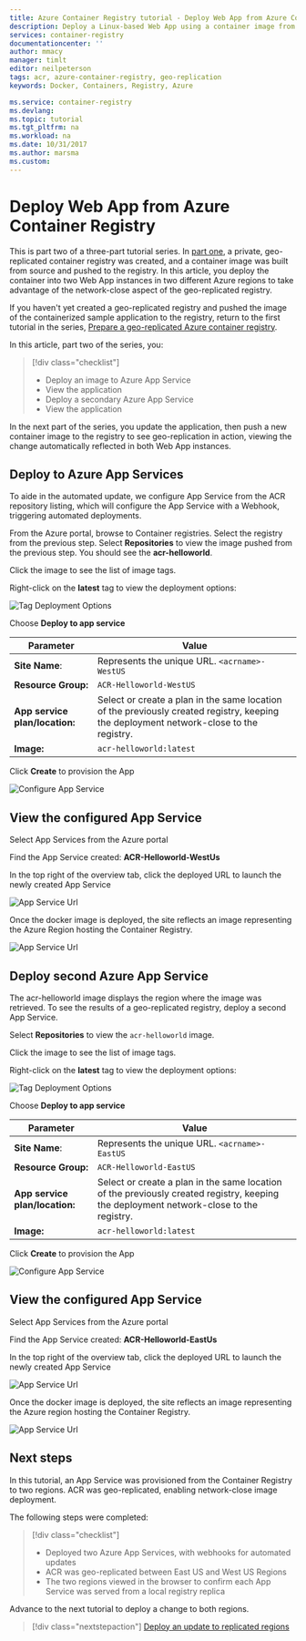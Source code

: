 ```yaml
---
title: Azure Container Registry tutorial - Deploy Web App from Azure Container Registry
description: Deploy a Linux-based Web App using a container image from a geo-replicated Azure container registry. Part two of a three-part series.
services: container-registry
documentationcenter: ''
author: mmacy
manager: timlt
editor: neilpeterson
tags: acr, azure-container-registry, geo-replication
keywords: Docker, Containers, Registry, Azure

ms.service: container-registry
ms.devlang:
ms.topic: tutorial
ms.tgt_pltfrm: na
ms.workload: na
ms.date: 10/31/2017
ms.author: marsma
ms.custom:
---
```


# Deploy Web App from Azure Container Registry

This is part two of a three-part tutorial series. In [part one](container-registry-tutorial-prepare-acr.md), a private, geo-replicated container registry was created, and a container image was built from source and pushed to the registry. In this article, you deploy the container into two Web App instances in two different Azure regions to take advantage of the network-close aspect of the geo-replicated registry.

If you haven't yet created a geo-replicated registry and pushed the image of the containerized sample application to the registry, return to the first tutorial in the series, [Prepare a geo-replicated Azure container registry](container-registry-tutorial-prepare-acr.md).

In this article, part two of the series, you:

> [!div class="checklist"]
> * Deploy an image to Azure App Service
> * View the application
> * Deploy a secondary Azure App Service
> * View the application

In the next part of the series, you update the application, then push a new container image to the registry to see geo-replication in action, viewing the change automatically reflected in both Web App instances.

## Deploy to Azure App Services

To aide in the automated update, we configure App Service from the ACR repository listing, which will configure the App Service with a Webhook, triggering automated deployments.

From the Azure portal, browse to Container registries.
Select the registry from the previous step.
Select **Repositories** to view the image pushed from the previous step.
You should see the **acr-helloworld**.

Click the image to see the list of image tags.

Right-click on the **latest** tag to view the deployment options:

![Tag Deployment Options](media/container-registry-tutorial-geo/tag-deployment-options.png)

Choose **Deploy to app service**

| Parameter | Value |
|---|---|
| **Site Name**: | Represents the unique URL. `<acrname>-WestUS` |
| **Resource Group:** | `ACR-Helloworld-WestUS` |
| **App service plan/location:** | Select or create a plan in the same location of the previously created registry, keeping the deployment network-close to the registry. |
| **Image:** | `acr-helloworld:latest`

Click **Create** to provision the App

![Configure App Service](media/container-registry-tutorial-geo/configure-app-service-westus.png)


## View the configured App Service

Select App Services from the Azure portal

Find the App Service created: **ACR-Helloworld-WestUs**

In the top right of the overview tab, click the deployed URL to launch the newly created App Service

![App Service Url](media/container-registry-tutorial-geo/app-service-overview-url.png)

Once the docker image is deployed, the site reflects an image representing the Azure Region hosting the Container Registry.

![App Service Url](media/container-registry-tutorial-geo/running-westus.png)

## Deploy second Azure App Service

The acr-helloworld image displays the region where the image was retrieved.
To see the results of a geo-replicated registry, deploy a second App Service.

Select **Repositories** to view the `acr-helloworld` image.

Click the image to see the list of image tags.

Right-click on the **latest** tag to view the deployment options:

![Tag Deployment Options](media/container-registry-tutorial-geo/tag-deployment-options.png)

Choose **Deploy to app service**

| Parameter | Value |
|---|---|
| **Site Name**: | Represents the unique URL. `<acrname>-EastUS` |
| **Resource Group:** | `ACR-Helloworld-EastUS` |
| **App service plan/location:** | Select or create a plan in the same location of the previously created registry, keeping the deployment network-close to the registry. |
| **Image:** | `acr-helloworld:latest`

Click **Create** to provision the App

![Configure App Service](media/container-registry-tutorial-geo/configure-app-service-eastus.png)

## View the configured App Service

Select App Services from the Azure portal

Find the App Service created: **ACR-Helloworld-EastUs**

In the top right of the overview tab, click the deployed URL to launch the newly created App Service

![App Service Url](media/container-registry-tutorial-geo/app-service-overview-url.png)

Once the docker image is deployed, the site reflects an image representing the Azure region hosting the Container Registry.

![App Service Url](media/container-registry-tutorial-geo/running-eastus.png)

## Next steps

In this tutorial, an App Service was provisioned from the Container Registry to two regions. ACR was geo-replicated, enabling network-close image deployment.

The following steps were completed:

> [!div class="checklist"]
> * Deployed two Azure App Services, with webhooks for automated updates
> * ACR was geo-replicated between East US and West US Regions
> * The two regions viewed in the browser to confirm each App Service was served from a local registry replica

Advance to the next tutorial to deploy a change to both regions.

> [!div class="nextstepaction"]
> [Deploy an update to replicated regions](./container-registry-tutorial-configure-geo-push-change.md)
